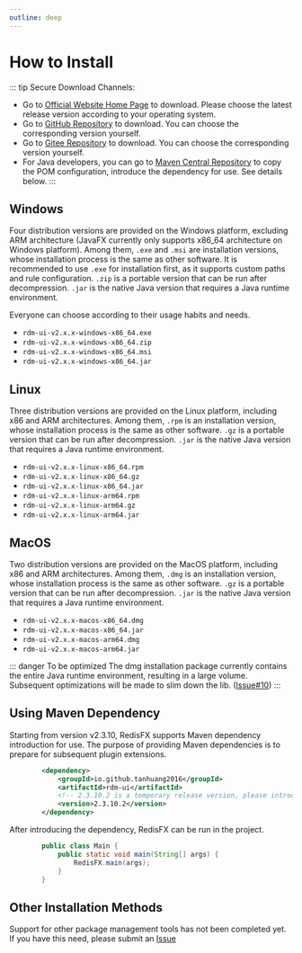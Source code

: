 ```yaml
---
outline: deep
---
```


# How to Install

::: tip Secure Download Channels:
- Go to [Official Website Home Page](/) to download. Please choose the latest release version according to your operating system.
- Go to [GitHub Repository](https://github.com/tanhuang2016/RedisFX/releases) to download. You can choose the corresponding version yourself.
- Go to [Gitee Repository](https://gitee.com/tanhuang2016/RedisFX) to download. You can choose the corresponding version yourself.
- For Java developers, you can go to [Maven Central Repository](https://central.sonatype.com/artifact/io.github.tanhuang2016/rdm-ui) to copy the POM configuration, introduce the dependency for use. See details below.
:::

## Windows

Four distribution versions are provided on the Windows platform, excluding ARM architecture (JavaFX currently only supports x86_64 architecture on Windows platform). Among them, `.exe` and `.msi` are installation versions, whose installation process is the same as other software. It is recommended to use `.exe` for installation first, as it supports custom paths and rule configuration. `.zip` is a portable version that can be run after decompression. `.jar` is the native Java version that requires a Java runtime environment.

Everyone can choose according to their usage habits and needs.
- `rdm-ui-v2.x.x-windows-x86_64.exe`
- `rdm-ui-v2.x.x-windows-x86_64.zip`
- `rdm-ui-v2.x.x-windows-x86_64.msi`
- `rdm-ui-v2.x.x-windows-x86_64.jar`

## Linux

Three distribution versions are provided on the Linux platform, including x86 and ARM architectures. Among them, `.rpm` is an installation version, whose installation process is the same as other software. `.gz` is a portable version that can be run after decompression. `.jar` is the native Java version that requires a Java runtime environment.

- `rdm-ui-v2.x.x-linux-x86_64.rpm`
- `rdm-ui-v2.x.x-linux-x86_64.gz`
- `rdm-ui-v2.x.x-linux-x86_64.jar`
- `rdm-ui-v2.x.x-linux-arm64.rpm`
- `rdm-ui-v2.x.x-linux-arm64.gz`
- `rdm-ui-v2.x.x-linux-arm64.jar`

## MacOS

Two distribution versions are provided on the MacOS platform, including x86 and ARM architectures. Among them, `.dmg` is an installation version, whose installation process is the same as other software. `.gz` is a portable version that can be run after decompression. `.jar` is the native Java version that requires a Java runtime environment.

- `rdm-ui-v2.x.x-macos-x86_64.dmg`
- `rdm-ui-v2.x.x-macos-x86_64.jar`
- `rdm-ui-v2.x.x-macos-arm64.dmg`
- `rdm-ui-v2.x.x-macos-arm64.jar`

::: danger To be optimized
The dmg installation package currently contains the entire Java runtime environment, resulting in a large volume. Subsequent optimizations will be made to slim down the lib. ([Issue#10](https://github.com/tanhuang2016/RedisFX/issues/10))
:::

## Using Maven Dependency

Starting from version v2.3.10, RedisFX supports Maven dependency introduction for use. The purpose of providing Maven dependencies is to prepare for subsequent plugin extensions.

```xml
        <dependency>
            <groupId>io.github.tanhuang2016</groupId>
            <artifactId>rdm-ui</artifactId>
            <!-- 2.3.10.2 is a temporary release version, please introduce the latest version yourself -->
            <version>2.3.10.2</version>
        </dependency>
```
After introducing the dependency, RedisFX can be run in the project.
```java
        public class Main {
            public static void main(String[] args) {
                RedisFX.main(args);
            }
        }
```

## Other Installation Methods
Support for other package management tools has not been completed yet. If you have this need, please submit an [Issue](https://github.com/tanhuang2016/RedisFX/issues)